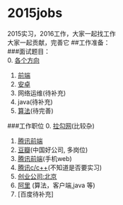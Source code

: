 # 2015jobs
2015实习，2016工作，大家一起找工作  
大家一起贡献，完善它
##工作准备：  
###面试题目：   
  0. [各个方向](http://www.nowcoder.com/contestRoom)
  1. [前端](https://github.com/markyun/My-blog/tree/master/Front-end-Developer-Questions/Questions-and-Answers)  
  2. [安卓](https://github.com/android-cn/interview-questions)  
  3. 网络运维(待补充)
  4. java(待补充)  
  5. [算法](https://github.com/julycoding/The-Art-Of-Programming-By-July/blob/master/ebook/zh/Readme.md)(待完善)

###工作职位
  0. [拉勾网](http://lagou.com)(比较杂)
  1. [腾讯前端](http://www.v2ex.com/t/177291)
  2. [豆瓣](http://site.douban.com/Jobs/widget/notes/2238024/note/487490364/)(中国好公司, 多岗位)
  3. [腾讯前端](https://cnodejs.org/topic/550279e373263b0e4eef9b4f)(手机web)
  4. [腾讯c/c++](https://cnodejs.org/topic/54fdc2a7c1749396754896ea)(不知道是否要实习)
  5. [创业公司:北京](https://cnodejs.org/topic/54fdc2a7c1749396754896ea)
  6. [阿里](http://www.v2ex.com/t/176633) (算法，客户端,java 等)
  7. [百度待补充]
